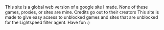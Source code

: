 This site is a global web version of a google site I made. None of these games, proxies, or sites are mine. Credits go out to their creators
This site is made to give easy acsess to unblocked games and sites that are unblocked for the Lightspeed filter agent.
Have fun :)
